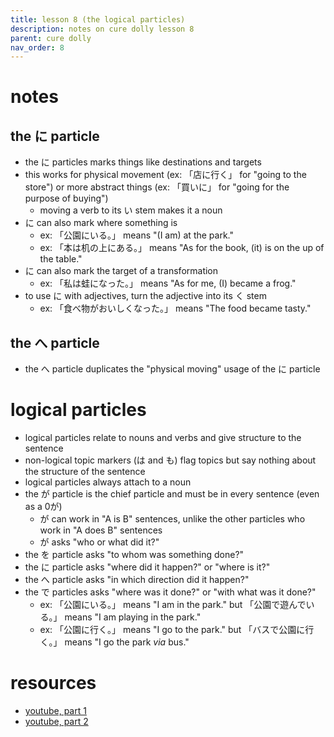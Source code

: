 ```yaml
---
title: lesson 8 (the logical particles)
description: notes on cure dolly lesson 8
parent: cure dolly
nav_order: 8
---
```

# notes
## the に particle
- the に particles marks things like destinations and targets
- this works for physical movement (ex: 「店に行く」 for "going to the store") or more abstract things (ex: 「買いに」 for "going for the purpose of buying")
	- moving a verb to its い stem makes it a noun
- に can also mark where something is
	- ex: 「公園にいる。」 means "(I am) at the park."
	- ex: 「本は机の上にある。」 means "As for the book, (it) is on the up of the table."
- に can also mark the target of a transformation
	- ex: 「私は蛙になった。」 means "As for me, (I) became a frog."
- to use に with adjectives, turn the adjective into its く stem
	- ex: 「食べ物がおいしくなった。」 means "The food became tasty."
## the へ particle
- the へ particle duplicates the "physical moving" usage of the に particle
# logical particles
- logical particles relate to nouns and verbs and give structure to the sentence
- non-logical topic markers (は and も) flag topics but say nothing about the structure of the sentence
- logical particles always attach to a noun
- the が particle is the chief particle and must be in every sentence (even as a 0が)
	- が can work in "A is B" sentences, unlike the other particles who work in "A does B" sentences
	- が asks "who or what did it?"
- the を particle asks "to whom was something done?"
- the に particle asks "where did it happen?" or "where is it?"
- the へ particle asks "in which direction did it happen?"
- the で particles asks "where was it done?" or "with what was it done?"
	- ex: 「公園にいる。」 means "I am in the park." but 「公園で遊んでいる。」 means "I am playing in the park."
	- ex: 「公園に行く。」 means "I go to the park." but 「バスで公園に行く。」 means "I go the park *via* bus."
# resources
- [youtube, part 1](https://www.youtube.com/watch?v=uqlQYrE2oFM)
- [youtube, part 2](https://www.youtube.com/watch?v=dwcTI9qvO-U)